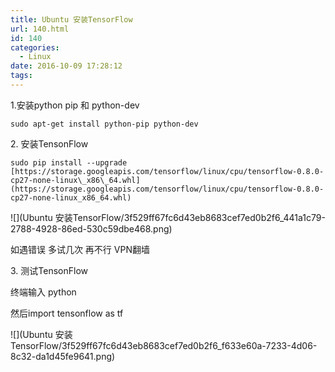 ```yaml
---
title: Ubuntu 安装TensorFlow
url: 140.html
id: 140
categories:
  - Linux
date: 2016-10-09 17:28:12
tags:
---
```


1\.安装python pip 和 python-dev
```
sudo apt-get install python-pip python-dev
```
2\. 安装TensonFlow
```
sudo pip install --upgrade [https://storage.googleapis.com/tensorflow/linux/cpu/tensorflow-0.8.0-cp27-none-linux\_x86\_64.whl](https://storage.googleapis.com/tensorflow/linux/cpu/tensorflow-0.8.0-cp27-none-linux_x86_64.whl)
```
![](Ubuntu 安装TensorFlow/3f529ff67fc6d43eb8683cef7ed0b2f6_441a1c79-2788-4928-86ed-530c59dbe468.png)

如遇错误 多试几次 再不行 VPN翻墙

3\. 测试TensonFlow

终端输入 python

然后import tensonflow as tf

![](Ubuntu 安装TensorFlow/3f529ff67fc6d43eb8683cef7ed0b2f6_f633e60a-7233-4d06-8c32-da1d45fe9641.png)